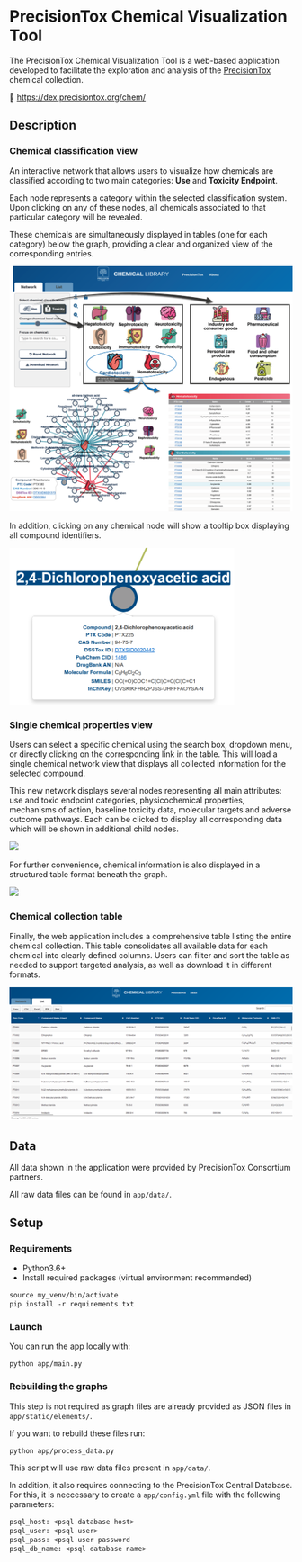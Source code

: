 # PrecisionTox Chemical Visualization Tool

The PrecisionTox Chemical Visualization Tool is a web-based application developed
to facilitate the exploration and analysis of the [PrecisionTox](precisiontox.org) chemical collection.

:link: https://dex.precisiontox.org/chem/

## Description

### Chemical classification view

An interactive network that allows users to visualize how chemicals are classified according to two main categories:  **Use** and **Toxicity Endpoint**. 

Each node represents a category within the selected classification system. Upon clicking on any of these nodes, all chemicals associated to that particular category will be revealed.

These chemicals are simultaneously displayed in tables (one for each category) below the graph, providing a clear and organized view of the corresponding entries.

<img src="app/static/images/readme/figure_1.png">

In addition, clicking on any chemical node will show a tooltip box displaying all compound identifiers.

<img src="app/static/images/readme/tooltip.png" width="400">

### Single chemical properties view

Users can select a specific chemical using the search box, dropdown menu, or directly clicking on the corresponding link in the table. This will load a single chemical network view that displays all collected information for the selected compound.

This new network displays several nodes representing all main attributes: use and toxic endpoint categories, physicochemical properties, mechanisms of action, baseline toxicity data, molecular targets and adverse outcome pathways. Each can be clicked to display all corresponding data which will be shown in additional child nodes.

<img src="app/static/images/readme/figure_2.png">

For further convenience, chemical information is also displayed in a structured table format beneath the graph. 

<img src="app/static/images/readme/figure_3.png">

### Chemical collection table

Finally, the web application includes a comprehensive table listing the entire chemical collection. This table consolidates all available data for each chemical into clearly defined columns. Users can filter and sort the table as needed to support targeted analysis, as well as download it in different formats.

<img src="app/static/images/readme/full_table.png">

## Data

All data shown in the application were provided by PrecisionTox Consortium partners. 

All raw data files can be found in `app/data/`.

## Setup
### Requirements
-  Python3.6+
-  Install required packages (virtual environment recommended)
```shell
source my_venv/bin/activate
pip install -r requirements.txt
```

### Launch
You can run the app locally with:
```shell
python app/main.py
```

### Rebuilding the graphs
This step is not required as graph files are already provided as JSON files in `app/static/elements/`. 

If you want to rebuild these files run:
```shell
python app/process_data.py
```
This script will use raw data files present in `app/data/`. 

In addition, it also requires connecting to the PrecisionTox Central Database. For this, it is neccessary to create a `app/config.yml` file with the following parameters:
```
psql_host: <psql database host>
psql_user: <psql user>
psql_pass: <psql user password
psql_db_name: <psql database name>
```
